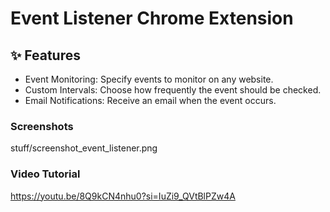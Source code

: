 # Event Listener Chrome Extension

## ✨ Features
- Event Monitoring: Specify events to monitor on any website.
- Custom Intervals: Choose how frequently the event should be checked.
- Email Notifications: Receive an email when the event occurs.


### Screenshots
stuff/screenshot_event_listener.png

### Video Tutorial
https://youtu.be/8Q9kCN4nhu0?si=IuZi9_QVtBlPZw4A
